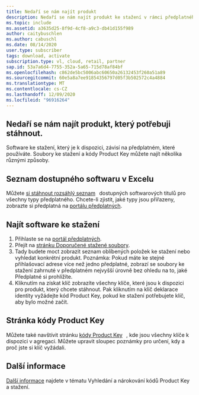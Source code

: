 ```yaml
---
title: Nedaří se nám najít produkt
description: Nedaří se nám najít produkt ke stažení v rámci předplatného sady Visual Studio.
ms.topic: include
ms.assetid: a3635d25-8f9d-4cf8-a9c3-db41d155f989
author: caitybuschlen
ms.author: cabuschl
ms.date: 08/14/2020
user.type: subscriber
tags: download, activate
subscription.type: vl, cloud, retail, partner
sap.id: 53a7a6d4-7755-352a-5a65-715d78af84bf
ms.openlocfilehash: c862de5bc5006abc60650a26132453f260a51a89
ms.sourcegitcommit: 60e5a8a7ee91854356797d05f3b502572c4a4884
ms.translationtype: MT
ms.contentlocale: cs-CZ
ms.lasthandoff: 12/09/2020
ms.locfileid: "96916264"
---
```

## <a name="im-unable-to-locate-the-product-i-need-to-download"></a>Nedaří se nám najít produkt, který potřebuji stáhnout.

Software ke stažení, který je k dispozici, závisí na předplatném, které používáte. Soubory ke stažení a kódy Product Key můžete najít několika různými způsoby. 

## <a name="excel-list-of-available-software"></a>Seznam dostupného softwaru v Excelu 
Můžete [si stáhnout rozsáhlý seznam](https://download.microsoft.com/download/1/5/4/15454442-CF17-47B9-A65D-DF84EF88511B/Visual_Studio_by_Subscription_Level.xlsx)   dostupných softwarových titulů pro všechny typy předplatného. Chcete-li zjistit, jaké typy jsou přiřazeny, zobrazte si předplatná na [portálu předplatných](https://my.visualstudio.com/benefits).   

## <a name="find-software-downloads"></a>Najít software ke stažení 
1. Přihlaste se na [portál předplatných](https://my.visualstudio.com/benefits).  
1. Přejít na [stránku Doporučené stažené soubory](https://my.visualstudio.com/downloads/featured).  
1. Tady budete moct zobrazit seznam oblíbených položek ke stažení nebo vyhledat konkrétní produkt. Poznámka: Pokud máte ke stejné přihlašovací adrese více než jedno předplatné, zobrazí se soubory ke stažení zahrnuté v předplatném nejvyšší úrovně bez ohledu na to, jaké Předplatné si prohlížíte.
1. Kliknutím na získat klíč zobrazíte všechny klíče, které jsou k dispozici pro produkt, který chcete stáhnout. Pak kliknutím na klíč deklarace identity vyžádejte kód Product Key, pokud ke stažení potřebujete klíč, aby bylo možné začít. 

## <a name="product-keys-page"></a>Stránka kódy Product Key 
Můžete také navštívit stránku [kódy Product Key](https://my.visualstudio.com/productkeys)   , kde jsou všechny klíče k dispozici v agregaci. Můžete upravit sloupec poznámky pro určení, kdy a proč jste si klíč vyžádali. 

## <a name="more-information"></a>Další informace 
[Další informace](https://docs.microsoft.com/visualstudio/subscriptions/find-keys) najdete v tématu Vyhledání a nárokování kódů Product Key a stažení.  